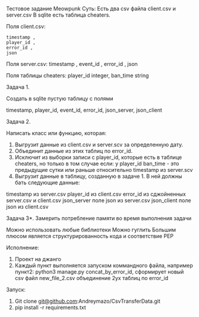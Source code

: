 Тестовое задание Meowpunk
Суть:
Есть два csv файла client.csv и server.csv
В sqlite есть таблица cheaters.

Поля client.csv:

    timestamp ,
    player_id ,
    error_id ,
    json

Поля server.csv:
    timestamp ,
    event_id ,
    error_id ,
    json

Поля таблицы cheaters:
 player_id integer,
 ban_time string



Задача 1.

Создать в sqlite пустую таблицу с полями

timestamp,
player_id,
event_id,
error_id,
json_server,
json_client



Задача 2.

Написать класс или функцию, которая:

1) Выгрузит данные из client.csv и server.scv за определенную дату.
2) Объединит данные из этих таблиц по error_id.
3) Исключит из выборки записи с player_id, которые есть в таблице  cheaters,
   но только в том случае если:
   у player_id ban_time - это предыдущие сутки или раньше относительно timestamp из server.scv
4) Выгрузит данные в таблицу, созданную в задаче 1. В ней должны бать следующие данные:

timestamp из server.csv
player_id из client.csv
error_id  из сджойненных server.csv и client.csv
json_server поле json из server.csv
json_client поле json из client.csv


Задача 3*.
Замерить потребление памяти во время выполнения задачи


Можно использовать любые библиотеки
Можно гуглить
Большим плюсом является структурированность кода и соответствие PEP

Исполнение:
1. Проект на джанго
2. Каждый пункт выполняется запуском коммандного файла, например пункт2: python3 manage.py concat_by_error_id, 
сформирует новый csv файл new_file_2.csv объединение 2ух таблиц по error_id

Запуск:
1. Git clone git@github.com:Andreymazo/CsvTransferData.git
2. pip install -r requirements.txt
